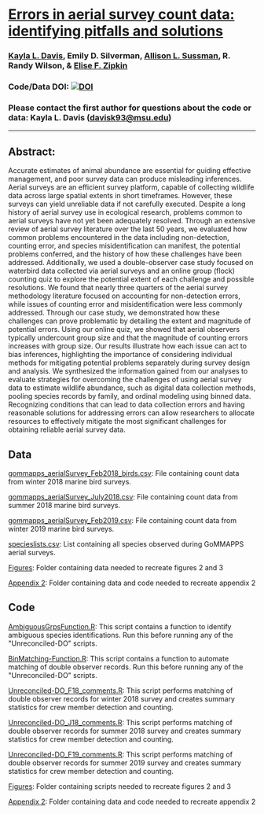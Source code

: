 # [Errors in aerial survey count data: identifying pitfalls and solutions](https://onlinelibrary.wiley.com/doi/epdf/10.1002/ece3.8733)

### [Kayla L. Davis](https://davisk93.github.io/), Emily D. Silverman, [Allison L. Sussman](https://github.com/asussman52), R. Randy Wilson,  & [Elise F. Zipkin](https://ezipkin.github.io/)

### Code/Data DOI: [![DOI](https://zenodo.org/badge/DOI/10.5281/zenodo.6038240.svg)](https://doi.org/10.5281/zenodo.6038240)

### Please contact the first author for questions about the code or data: Kayla L. Davis (davisk93@msu.edu)
__________________________________________________________________________________________________________________________________________

## Abstract:  
Accurate estimates of animal abundance are essential for guiding effective management, and poor survey data can produce misleading inferences. Aerial surveys are an efficient survey platform, capable of collecting wildlife data across large spatial extents in short timeframes. However, these surveys can yield unreliable data if not carefully executed. Despite a long history of aerial survey use in ecological research, problems common to aerial surveys have not yet been adequately resolved. Through an extensive review of aerial survey literature over the last 50 years, we evaluated how common problems encountered in the data including non-detection, counting error, and species misidentification can manifest, the potential problems conferred, and the history of how these challenges have been addressed. Additionally, we used a double-observer case study focused on waterbird data collected via aerial surveys and an online group (flock) counting quiz to explore the potential extent of each challenge and possible resolutions. We found that nearly three quarters of the aerial survey methodology literature focused on accounting for non-detection errors, while issues of counting error and misidentification were less commonly addressed. Through our case study, we demonstrated how these challenges can prove problematic by detailing the extent and magnitude of potential errors. Using our online quiz, we showed that aerial observers typically undercount group size and that the magnitude of counting errors increases with group size. Our results illustrate how each issue can act to bias inferences, highlighting the importance of considering individual methods for mitigating potential problems separately during survey design and analysis. We synthesized the information gained from our analyses to evaluate strategies for overcoming the challenges of using aerial survey data to estimate wildlife abundance, such as digital data collection methods, pooling species records by family, and ordinal modeling using binned data. Recognizing conditions that can lead to data collection errors and having reasonable solutions for addressing errors can allow researchers to allocate resources to effectively mitigate the most significant challenges for obtaining reliable aerial survey data.


## Data

[gommapps_aerialSurvey_Feb2018_birds.csv](https://github.com/davisk93/Davis-et-al_Aerial-Survey/blob/main/gommapps_aerialSurvey_Feb2018_birds.csv): File containing count data from winter 2018 marine bird surveys. 

[gommapps_aerialSurvey_July2018.csv](https://github.com/davisk93/Davis-et-al_Aerial-Survey/blob/main/gommapps_aerialSurvey_July2018.csv): File containing count data from summer 2018 marine bird surveys.

[gommapps_aerialSurvey_Feb2019.csv](https://github.com/davisk93/Davis-et-al_Aerial-Survey/blob/main/gommapps_aerialSurvey_Feb2019.csv): File containing count data from winter 2019 marine bird surveys.

[specieslists.csv](https://github.com/davisk93/Davis-et-al_Aerial-Survey/blob/main/specieslists.csv): List containing all species observed during GoMMAPPS aerial surveys.


[Figures](https://github.com/davisk93/Davis-et-al_Aerial-Survey/tree/main/Figures): Folder containing data needed to recreate figures 2 and 3 

[Appendix 2](https://github.com/davisk93/Davis-et-al_Aerial-Survey/tree/main/Appendix%202): Folder containing data and code needed to recreate appendix 2

## Code

[AmbiguousGrpsFunction.R](https://github.com/davisk93/Davis-et-al_Aerial-Survey/blob/main/AmbiguousGrpsFunction.R): This script contains a function to identify ambiguous species identifications. Run this before running any of the "Unreconciled-DO" scripts.

[BinMatching-Function.R](https://github.com/davisk93/Davis-et-al_Aerial-Survey/blob/main/Matching-Function.R): This script contains a function to automate matching of double observer records. Run this before running any of the "Unreconciled-DO" scripts.

[Unreconciled-DO_F18_comments.R](https://github.com/davisk93/Davis-et-al_Aerial-Survey/blob/main/Unreconciled-DO_F18_comments.R): This script performs matching of double observer records for winter 2018 survey and creates summary statistics for crew member detection and counting.

[Unreconciled-DO_J18_comments.R](https://github.com/davisk93/Davis-et-al_Aerial-Survey/blob/main/Unreconciled-DO_J18_comments.R): This script performs matching of double observer records for summer 2018 survey and creates summary statistics for crew member detection and counting.

[Unreconciled-DO_F19_comments.R](https://github.com/davisk93/Davis-et-al_Aerial-Survey/blob/main/Unreconciled-DO_F19_comments.R): This script performs matching of double observer records for summer 2019 survey and creates summary statistics for crew member detection and counting.


[Figures](https://github.com/davisk93/Davis-et-al_Aerial-Survey/tree/main/Figures): Folder containing scripts needed to recreate figures 2 and 3 

[Appendix 2](https://github.com/davisk93/Davis-et-al_Aerial-Survey/tree/main/Appendix%202): Folder containing data and code needed to recreate appendix 2

